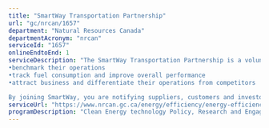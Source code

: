 ```yaml
---
title: "SmartWay Transportation Partnership"
url: "gc/nrcan/1657"
department: "Natural Resources Canada"
departmentAcronym: "nrcan"
serviceId: "1657"
onlineEndtoEnd: 1
serviceDescription: "The SmartWay Transportation Partnership is a voluntary program that encourages best practices in freight supply chains. SmartWay helps partners to:
•benchmark their operations
•track fuel consumption and improve overall performance
•attract business and differentiate their operations from competitors

By joining SmartWay, you are notifying suppliers, customers and investors that your sustainability goals include a commitment to clean freight."
serviceUrl: "https://www.nrcan.gc.ca/energy/efficiency/energy-efficiency-transportation-and-alternative-fuels/fuel-efficiency-commercial-transportation/smartway-fuel-efficient-freight-transportation/smartway-partners/join-smartway/21056"
programDescription: "Clean Energy technology Policy, Research and Engagement"
---
```

